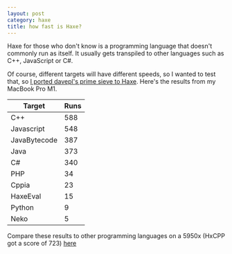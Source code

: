 ```yaml
---
layout: post
category: haxe
title: how fast is Haxe?
---
```

Haxe for those who don't know is a programming language that doesn't commonly run as itself. It usually gets transpiled to other languages such as C++, JavaScript or C#.

Of course, different targets will have different speeds, so I wanted to test that, so [I ported davepl's prime sieve to Haxe](https://github.com/TayIorRobinson/HaxePrimeSieve). Here's the results from my MacBook Pro M1.

| Target | Runs |
|-|-|
C++|588
Javascript|548
JavaBytecode|387
Java|373
C#|340
PHP|34
Cppia|23
HaxeEval|15
Python|9
Neko|5


Compare these results to other programming languages on a 5950x (HxCPP got a score of 723) [here](https://plummerssoftwarellc.github.io/PrimeView/report?id=davepl-1650451626.json)
